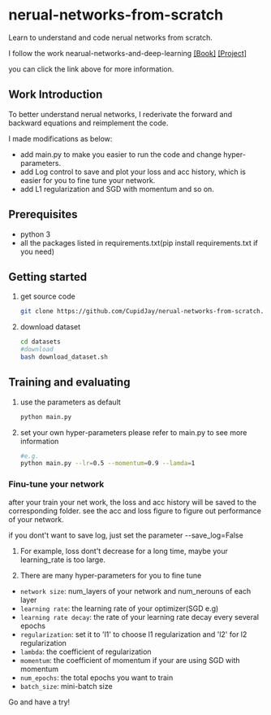 # nerual-networks-from-scratch
Learn to understand and code nerual networks from scratch.

I follow the work nearual-networks-and-deep-learning [[Book]](http://neuralnetworksanddeeplearning.com/) 
[[Project]](https://github.com/mnielsen/neural-networks-and-deep-learning)

you can click the link above for more information.

## Work Introduction
To better understand nerual networks, I rederivate the forward and backward equations and reimplement the code.

I made modifications as below:
* add main.py to make you easier to run the code and change hyper-parameters.
* add Log control to save and plot your loss and acc history, which is easier for you to fine tune your network.
* add L1 regularization and SGD with momentum and so on.

## Prerequisites
* python 3
* all the packages listed in requirements.txt(pip install requirements.txt if you need)

## Getting started
1. get source code
    ```bash
    git clone https://github.com/CupidJay/nerual-networks-from-scratch.git
    ```
2. download dataset
    ```bash
    cd datasets
    #download
    bash download_dataset.sh
    ```
## Training and evaluating
1. use the parameters as default
    ```bash
    python main.py
    ```
2. set your own hyper-parameters please refer to main.py to see more information
    ```bash
    #e.g.
    python main.py --lr=0.5 --momentum=0.9 --lamda=1
    ```
### Finu-tune your network
after your train your net work, the loss and acc history will be saved to the corresponding folder. see the acc and loss figure to figure out performance of your network.<br>

if you dont't want to save log, just set the parameter --save_log=False <br>

1. For example, loss dont't decrease for a long time, maybe your learning_rate is too large. <br>

2. There are many hyper-parameters for you to fine tune
* `network size`: num_layers of your network and num_nerouns of each layer
* `learning rate`: the learning rate of your optimizer(SGD e.g)
* `learning rate decay`: the rate of your learning rate decay every several epochs
* `regularization`: set it to 'l1' to choose l1 regularization and 'l2' for l2 regularization
* `lambda`: the coefficient of regularization
* `momentum`: the coefficient of momentum if your are using SGD with momentum
* `num_epochs`: the total epochs you want to train
* `batch_size`: mini-batch size

Go and have a try!

